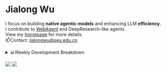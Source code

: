 #  Jialong Wu

I focus on building **native agentic models** and enhancing LLM **efficiency**.<br>
I contribute to [WebAgent](https://github.com/Alibaba-NLP/WebAgent) and DeepResearch-like agents.<br>
View my [homepage](https://callanwu.github.io/) for more details. <br>
📫Contact: jialongwu@seu.edu.cn

<details><summary>📊Weekly Development Breakdown</summary>

<!--START_SECTION:waka-->

```txt
From: 30 June 2025 - To: 07 July 2025

Total Time: 22 hrs 15 mins

Python       16 hrs          ██████████████████░░░░░░░   71.96 %
JSON         3 hrs 52 mins   ████▒░░░░░░░░░░░░░░░░░░░░   17.41 %
Bash         56 mins         █░░░░░░░░░░░░░░░░░░░░░░░░   04.24 %
Text         33 mins         ▓░░░░░░░░░░░░░░░░░░░░░░░░   02.52 %
Git          20 mins         ▒░░░░░░░░░░░░░░░░░░░░░░░░   01.52 %
```

<!--END_SECTION:waka-->

[![wakatime](https://wakatime.com/badge/user/c6720b29-9431-4a60-bc9d-e1fb2b6bd65f.svg)](https://wakatime.com/@c6720b29-9431-4a60-bc9d-e1fb2b6bd65f)
</details>

[![](https://img.shields.io/badge/Google%20Scholar-4385FE.svg?&color=d6d6d6&style=flat-square&logo=google-scholar)](https://scholar.google.com/citations?user=6eg2m4YAAAAJ)
![](https://komarev.com/ghpvc/?username=callanwu)
